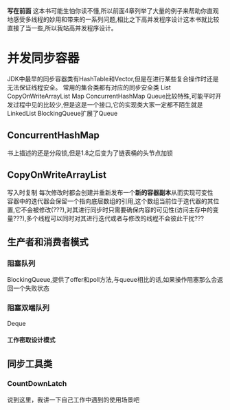 **写在前面**
这本书可能生怕你读不懂,所以前面4章列举了大量的例子来帮助你直观地感受多线程的妙用和带来的一系列问题,相比之下高并发程序设计这本书就比较直接了当一些,所以我站高并发程序设计。
# 并发同步容器
JDK中最早的同步容器类有HashTable和Vector,但是在进行某些复合操作时还是无法保证线程安全。
常用的集合类都有对应的同步安全类
List CopyOnWriteArrayList
Map ConcurrentHashMap
Queue比较特殊,可能平时开发过程中见的比较少,但是这是一个接口,它的实现类大家一定都不陌生就是LinkedList
BlockingQueue扩展了Queue
## ConcurrentHashMap
书上描述的还是分段锁,但是1.8之后变为了链表桶的头节点加锁
## CopyOnWriteArrayList
写入时复制 每次修改时都会创建并重新发布一个**新的容器副本**从而实现可变性  
容器中的迭代器会保留一个指向底层数组的引用,这个数组当前位于迭代器的其位置,它不会被修改(???),对其进行同步时只需要确保内容的可见性(访问主存中的变量???),多个线程可以同时对其进行迭代或者与修改的线程不会彼此干扰???
## 生产者和消费者模式
### 阻塞队列
BlockingQueue,提供了offer和poll方法,与queue相比的话,如果操作阻塞那么会返回一个失败状态  
### 阻塞双端队列
Deque
#### 工作密取设计模式
## 同步工具类
### CountDownLatch
说到这里，我讲一下自己工作中遇到的使用场景吧